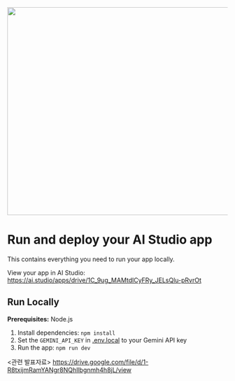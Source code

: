 <div align="center">
<img width="1200" height="475" alt="GHBanner" src="https://github.com/user-attachments/assets/0aa67016-6eaf-458a-adb2-6e31a0763ed6" />
</div>

# Run and deploy your AI Studio app

This contains everything you need to run your app locally.

View your app in AI Studio: https://ai.studio/apps/drive/1C_9ug_MAMtdlCyFRy_JELsQlu-pRvrOt

## Run Locally

**Prerequisites:**  Node.js


1. Install dependencies:
   `npm install`
2. Set the `GEMINI_API_KEY` in [.env.local](.env.local) to your Gemini API key
3. Run the app:
   `npm run dev`


<관련 발표자료>
https://drive.google.com/file/d/1-R8txijmRamYANgr8NQhIlbgnmh4h8jL/view
